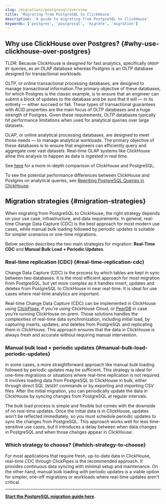 ```yaml
---
slug: /migrations/postgresql/overview
title: 'Migrating from PostgreSQL to ClickHouse'
description: 'A guide to migrating from PostgreSQL to ClickHouse'
keywords: ['postgres', 'postgresql', 'migrate', 'migration']
---
```


## Why use ClickHouse over Postgres? {#why-use-clickhouse-over-postgres}

TLDR: Because ClickHouse is designed for fast analytics, specifically `GROUP BY` queries, as an OLAP database whereas Postgres is an OLTP database designed for transactional workloads.

OLTP, or online transactional processing databases, are designed to manage transactional information.The primary objective of these databases, for which Postgres is the classic example,  is to ensure that an engineer can submit a block of updates to the database and be sure that it will — in its entirety — either succeed or fail. These types of transactional guarantees with ACID properties are the main focus of OLTP databases and a huge strength of Postgres. Given these requirements, OLTP databases typically hit performance limitations when used for analytical queries over large datasets.

OLAP, or online analytical processing databases, are designed to meet those needs — to manage analytical workloads. The primary objective of these databases is to ensure that engineers can efficiently query and aggregate over vast datasets. Real-time OLAP systems like ClickHouse allow this analysis to happen as data is ingested in real time.

See [here](/migrations/postgresql/appendix#postgres-vs-clickhouse-equivalent-and-different-concepts) for a more in-depth comparison of ClickHouse and PostgreSQL.

To see the potential performance differences between ClickHouse and Postgres on analytical queries, see [Rewriting PostgreSQL Queries in ClickHouse](/migrations/postgresql/rewriting-queries).

## Migration strategies {#migration-strategies}

When migrating from PostgreSQL to ClickHouse, the right strategy depends on your use case, infrastructure, and data requirements. In general, real-time Change Data Capture (CDC) is the best approach for most modern use cases, while manual bulk loading followed by periodic updates is suitable for simpler scenarios or one-time migrations.

Below section describes the two main strategies for migration: **Real-Time CDC** and **Manual Bulk Load + Periodic Updates**.

### Real-time replication (CDC) {#real-time-replication-cdc}

Change Data Capture (CDC) is the process by which tables are kept in sync between two databases. It is the most efficient approach for most migration from PostgreSQL, but yet more complex as it handles insert, updates and deletes from PostgreSQL to ClickHouse in near real-time. It is ideal for use cases where real-time analytics are important.

Real-time Change Data Capture (CDC) can be implemented in ClickHouse using [ClickPipes](/integrations/clickpipes/postgres/deduplication), if you're using ClickHouse Cloud, or [PeerDB](https://github.com/PeerDB-io/peerdb) in case you're running ClickHouse on-prem. Those solutions handles the complexities of real-time data synchronization, including initial load, by capturing inserts, updates, and deletes from PostgreSQL and replicating them in ClickHouse. This approach ensures that the data in ClickHouse is always fresh and accurate without requiring manual intervention.

### Manual bulk load + periodic updates {#manual-bulk-load-periodic-updates}

In some cases, a more straightforward approach like manual bulk loading followed by periodic updates may be sufficient. This strategy is ideal for one-time migrations or situations where real-time replication is not required. It involves loading data from PostgreSQL to ClickHouse in bulk, either through direct SQL `INSERT` commands or by exporting and importing CSV files. After the initial migration, you can periodically update the data in ClickHouse by syncing changes from PostgreSQL at regular intervals.

The bulk load process is simple and flexible but comes with the downside of no real-time updates. Once the initial data is in ClickHouse, updates won't be reflected immediately, so you must schedule periodic updates to sync the changes from PostgreSQL. This approach works well for less time-sensitive use cases, but it introduces a delay between when data changes in PostgreSQL and when those changes appear in ClickHouse.

### Which strategy to choose? {#which-strategy-to-choose}

For most applications that require fresh, up-to-date data in ClickHouse, real-time CDC through ClickPipes is the recommended approach. It provides continuous data syncing with minimal setup and maintenance. On the other hand, manual bulk loading with periodic updates is a viable option for simpler, one-off migrations or workloads where real-time updates aren't critical.

---

**[Start the PostgreSQL migration guide here](/migrations/postgresql/dataset).**
